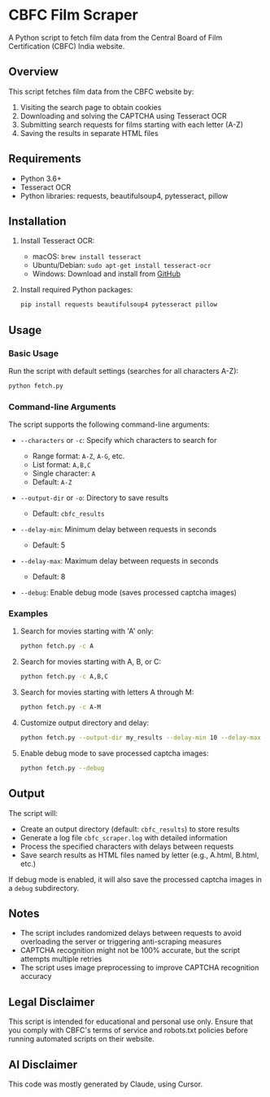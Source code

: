 # CBFC Film Scraper

A Python script to fetch film data from the Central Board of Film Certification (CBFC) India website.

## Overview

This script fetches film data from the CBFC website by:
1. Visiting the search page to obtain cookies
2. Downloading and solving the CAPTCHA using Tesseract OCR
3. Submitting search requests for films starting with each letter (A-Z)
4. Saving the results in separate HTML files

## Requirements

- Python 3.6+
- Tesseract OCR
- Python libraries: requests, beautifulsoup4, pytesseract, pillow

## Installation

1. Install Tesseract OCR:
   - macOS: `brew install tesseract`
   - Ubuntu/Debian: `sudo apt-get install tesseract-ocr`
   - Windows: Download and install from [GitHub](https://github.com/UB-Mannheim/tesseract/wiki)

2. Install required Python packages:
   ```bash
   pip install requests beautifulsoup4 pytesseract pillow
   ```

## Usage

### Basic Usage

Run the script with default settings (searches for all characters A-Z):
```bash
python fetch.py
```

### Command-line Arguments

The script supports the following command-line arguments:

- `--characters` or `-c`: Specify which characters to search for
  - Range format: `A-Z`, `A-G`, etc.
  - List format: `A,B,C`
  - Single character: `A`
  - Default: `A-Z`

- `--output-dir` or `-o`: Directory to save results
  - Default: `cbfc_results`

- `--delay-min`: Minimum delay between requests in seconds
  - Default: 5

- `--delay-max`: Maximum delay between requests in seconds
  - Default: 8

- `--debug`: Enable debug mode (saves processed captcha images)

### Examples

1. Search for movies starting with 'A' only:
   ```bash
   python fetch.py -c A
   ```

2. Search for movies starting with A, B, or C:
   ```bash
   python fetch.py -c A,B,C
   ```

3. Search for movies starting with letters A through M:
   ```bash
   python fetch.py -c A-M
   ```

4. Customize output directory and delay:
   ```bash
   python fetch.py --output-dir my_results --delay-min 10 --delay-max 15
   ```

5. Enable debug mode to save processed captcha images:
   ```bash
   python fetch.py --debug
   ```

## Output

The script will:
- Create an output directory (default: `cbfc_results`) to store results
- Generate a log file `cbfc_scraper.log` with detailed information
- Process the specified characters with delays between requests
- Save search results as HTML files named by letter (e.g., A.html, B.html, etc.)

If debug mode is enabled, it will also save the processed captcha images in a `debug` subdirectory.

## Notes

- The script includes randomized delays between requests to avoid overloading the server or triggering anti-scraping measures
- CAPTCHA recognition might not be 100% accurate, but the script attempts multiple retries
- The script uses image preprocessing to improve CAPTCHA recognition accuracy

## Legal Disclaimer

This script is intended for educational and personal use only. Ensure that you comply with CBFC's terms of service and robots.txt policies before running automated scripts on their website. 

## AI Disclaimer

This code was mostly generated by Claude, using Cursor.
